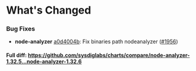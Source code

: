 # What's Changed

### Bug Fixes
- **node-analyzer** [a0d4004b](https://github.com/sysdiglabs/charts/commit/a0d4004bc0a64072cbb07570d0c7c8c6c6971449): Fix binaries path nodeanalyzer ([#1956](https://github.com/sysdiglabs/charts/issues/1956))
#### Full diff: https://github.com/sysdiglabs/charts/compare/node-analyzer-1.32.5...node-analyzer-1.32.6
